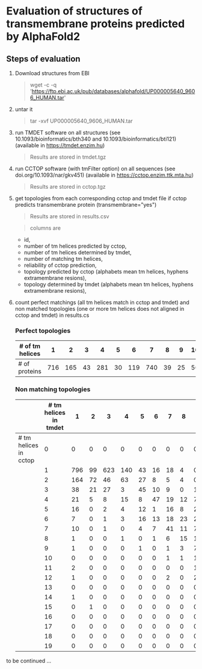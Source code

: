 # Evaluation of structures of transmembrane proteins predicted by AlphaFold2

## Steps of evaluation

1. Download structures from EBI
   >wget -c -q 'https://ftp.ebi.ac.uk/pub/databases/alphafold/UP000005640_9606_HUMAN.tar'

2. untar it
   >tar -xvf UP000005640_9606_HUMAN.tar

3. run TMDET software on all structures (see 10.1093/bioinformatics/bth340 and 10.1093/bioinformatics/bti121)(available in https://tmdet.enzim.hu)
   >Results are stored in tmdet.tgz

4. run CCTOP software (with tmFilter option) on all sequences (see doi.org/10.1093/nar/gkv451) (available in https://cctop.enzim.ttk.mta.hu)
   >Results are stored in cctop.tgz

5. get topologies from each corresponding cctop and tmdet file if cctop predicts transmembrane protein (transmembrane="yes")
   >Results are stored in results.csv 

   >columns are 
   * id, 
   * number of tm helices predicted by cctop,
   * number of tm helices determined by tmdet,
   * number of matching tm helices,
   * reliability of cctop prediction,
   * topology predicted by cctop (alphabets mean tm helices, hyphens extramembrane resions),
   * topology determined by tmdet (alphabets mean tm helices, hyphens extramembrane resions),
  
6. count perfect matchings (all tm helices match in cctop and tmdet) and non matched topologies (one or more tm helices does not aligned in cctop and tmdet) in results.cs
   ### Perfect topologies
   | \# of tm helices | 1 | 2 | 3 | 4 | 5 | 6 | 7 | 8 | 9 | 10 | 11 | 12 | 13 | 14 | 15 | 16 | 17 |
   |-----|-----|-----|-----|-----|-----|-----|-----|-----|-----|-----|-----|-----|-----|-----|-----|-----|-----|
   | \# of proteins | 716 | 165 | 43 | 281 | 30 | 119 | 740 | 39 | 25 | 56 | 31 | 157 | 12 | 16 | 1 | 2 | 7 |


   ### Non matching topologies
   | | \# tm helices in tmdet | 1 | 2 | 3 |4 | 5 | 6 | 7 | 8 | 9 | 10 | 11 | 12 |  13 | 14 | 15 | 16 | 17 | 18 | 19 |
   |-----|-----|-----|-----|-----|-----|-----|-----|-----|-----|-----|-----|-----|-----|-----|-----|-----|-----|-----|-----|-----|
   | \# tm helices in cctop | 0 | 0 | 0 | 0 | 0 | 0 | 0 | 0 | 0 | 0 | 0 | 0 | 0 | 0 | 0 | 0 | 0 | 0 | 0 | 0 | 0 |
   | | 1 | 796 | 99 | 623 | 140 | 43 | 16 | 18 | 4 | 0 | 0 | 0 | 0 | 0 | 0 | 0 | 0 | 0 | 0 | 0 | 0 |
   | | 2 | 164 | 72 | 46 | 63 | 27 | 8 | 5 | 4 | 0 | 1 | 0 | 0 | 0 | 0 | 0 | 0 | 0 | 0 | 0 | 0 |
   | | 3 | 38 | 21 | 27 | 3 | 45 | 10 | 9 | 0 | 1 | 0 | 0 | 0 | 0 | 0 | 0 | 0 | 0 | 0 | 0 | 0 |
   | | 4 | 21 | 5 | 8 | 15 | 8 | 47 | 19 | 12 | 7 | 1 | 1 | 1 | 0 | 0 | 0 | 0 | 0 | 0 | 0 | 0 |
   | | 5 | 16 | 0 | 2 | 4 | 12 | 1 | 16 | 8 | 2 | 1 | 1 | 0 | 0 | 0 | 0 | 0 | 0 | 0 | 0 | 0 |
   | | 6 | 7 | 0 | 1 | 3 | 16 | 13 | 18 | 23 | 26 | 7 | 3 | 1 | 0 | 0 | 0 | 0 | 0 | 0 | 0 | 0 |
   | | 7 | 10 | 0 | 1 | 0 | 4 | 7 | 41 | 11 | 70 | 14 | 2 | 6 | 0 | 1 | 0 | 0 | 0 | 0 | 0 | 0 |
   | | 8 | 1 | 0 | 0 | 1 | 0 | 1 | 6 | 15 | 16 | 14 | 15 | 4 | 2 | 0 | 0 | 0 | 1 | 0 | 0 | 0 |
   | | 9 | 1 | 0 | 0 | 0 | 1 | 0 | 1 | 3 | 7 | 7 | 12 | 6 | 2 | 0 | 0 | 0 | 0 | 0 | 0 | 0 |
   | | 10 | 0 | 0 | 0 | 0 | 0 | 0 | 1 | 1 | 10 | 10 | 7 | 7 | 11 | 0 | 1 | 0 | 0 | 0 | 0 | 0 |
   | | 11 | 2 | 0 | 0 | 0 | 0 | 0 | 0 | 0 | 1 | 3 | 13 | 4 | 3 | 3 | 5 | 1 | 0 | 0 | 0 | 0 |
   | | 12 | 1 | 0 | 0 | 0 | 0 | 0 | 2 | 0 | 2 | 7 | 8 | 18 | 13 | 12 | 14 | 1 | 1 | 0 | 0 | 1 | 
   | | 13 | 0 | 0 | 0 | 0 | 0 | 0 | 0 | 0 | 0 | 0 | 1 | 4 | 4 | 1 | 2 | 1 | 0 | 0 | 0 | 0 | 
   | | 14 | 1 | 0 | 0 | 0 | 0 | 0 | 0 | 0 | 0 | 0 | 0 | 1 | 5 | 1 | 2 | 0 | 1 | 0 | 0 | 0 | 
   | | 15 | 0 | 1 | 0 | 0 | 0 | 0 | 0 | 0 | 0 | 0 | 0 | 1 | 1 | 0 | 2 | 0 | 1 | 0 | 0 | 0 | 
   | | 16 | 0 | 0 | 0 | 0 | 0 | 0 | 0 | 0 | 0 | 0 | 0 | 0 | 0 | 0 | 1 | 0 | 0 | 1 | 0 | 1 | 
   | | 17 | 0 | 0 | 0 | 0 | 0 | 0 | 0 | 0 | 0 | 0 | 0 | 0 | 0 | 0 | 0 | 1 | 0 | 0 | 0 | 0 | 
   | | 18 | 0 | 0 | 0 | 0 | 0 | 0 | 0 | 0 | 0 | 0 | 0 | 0 | 0 | 0 | 0 | 0 | 0 | 0 | 0 | 0 | 
   | | 19 | 0 | 0 | 0 | 0 | 0 | 0 | 0 | 0 | 0 | 0 | 0 | 0 | 1 | 0 | 0 | 0 | 0 | 0 | 0 | 0 |


to be continued ...
